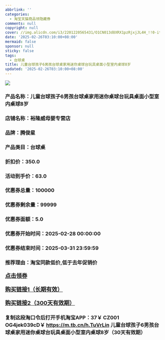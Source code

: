 ```yaml
---
abbrlink: ''
categories:
  - 淘宝天猫商品领隐藏券
comments: null
copyright: null
cover: //img.alicdn.com/i3/2201220565431/O1CN013d8XRX1pzRjxjJL4H_!!0-item_pic.jpg
date: '2025-02-26T03:10:00+08:00'
mermaid: false
sponsor: null
sticky: false
tags:
  - 台球桌
title: 儿童台球孩子6男孩台球桌家用迷你桌球台玩具桌面小型室内桌球8岁
updated: '2025-02-26T03:10:00+08:00'
--- 
```


![](//img.alicdn.com/i3/2201220565431/O1CN013d8XRX1pzRjxjJL4H_!!0-item_pic.jpg)

### 产品名称：儿童台球孩子6男孩台球桌家用迷你桌球台玩具桌面小型室内桌球8岁
### 店铺名称：裕隆威母婴专营店
### 品牌：腾俊星
### 产品类目：台球桌
### 折扣价：350.0
### 活动到手价：63.0
### 优惠券总量：100000
### 优惠券剩余量：99999
### 优惠券面额：5.0
### 优惠券开始时间：2025-02-28 00:00:00	
### 优惠券结束时间：2025-03-31 23:59:59	
### 推荐理由：淘宝同款低价,低于去年促销价

<p style="font-size: 18px; font-weight: bold;">
  <a href="https://uland.taobao.com/coupon/edetail?e=KpCfufZ2AF6lhHvvyUNXZfh8CuWt5YH5OVuOuRD5gLJMmdsrkidbOUV9IBA4kmjL82cr4jAF03xZ2nhcW9tcRRCvTNvpbHlKe9emG1rpTL1XAiU%2FpJSJpETPkLALCulKe6HihJ1itH30TcIixZTmmAcY88rbnPan2cFY6qAkBQtBJFJ%2BvjUN8r6WwNw3AIolUE7EWyAbmDVPc39vTzcAEdG%2BGKMwuFyvaDx4bJh%2FRqz63CJspjYZaskwIZqZ4SaNaSY7ZDlsEWz8VS4R8NjaDJyY9GAjsAtNRJYLe7%2BaX6tHpSF2iYOLHIhaoyw4w5GPlWR%2FeghaMtlVbrKqp4Yn8g%3D%3D&traceId=2166d8db17407296732636749d133b&union_lens=lensId%3AOPT%401740729678%40212ab8b8_0df9_1954b92fc0e_7d03%4001%40eyJmbG9vcklkIjo3MzM1NH0ie" target="_blank">点击领券</a>
</p>
<p style="font-size: 18px; font-weight: bold;">
  <a href="https://s.click.taobao.com/t?e=m%3D2%26s%3Di4hhN39FQoBw4vFB6t2Z2ueEDrYVVa64K7Vc7tFgwiHjf2vlNIV67kkfnVn6TwKdPfl2ZNdwIln3ID%2FV1RqsF4wnCJeELi4I%2FIEn%2BS1IjHAB0ghlTd7WlZVm%2FOAUUFw71qrpxiwMoCNxc1AtbZGVSzt2kwGwsDRI8RAFrJ9w8QbNEPXytV9ALtCLThlbPuuZLb93Df8fOziGC0I8Pd75W%2Ff1qG9NwIlfzXr3fIJ6Vl3lbbNRqxRAoEHVl9lPqdowK5zWoyDLcOWjO9AJYjY8CXJ%2BwEVkOqHF4LoBLMHQksVvtgzFSh9EjweBfuEYm6Av" target="_blank">购买链接1（长期有效）</a>
</p>
<p style="font-size: 18px; font-weight: bold;">
  <a href="https://s.click.taobao.com/S4IuOYs" target="_blank">购买链接2（300天有效期）</a>
</p>

### 复制这段淘口令后打开手机淘宝APP：37￥ CZ001 OG4jek039cD￥ https://m.tb.cn/h.TuVrLin  儿童台球孩子6男孩台球桌家用迷你桌球台玩具桌面小型室内桌球8岁（30天有效期）
